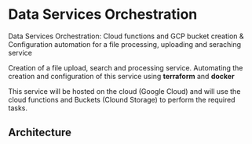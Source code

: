 # Data Services Orchestration
Data Services Orchestration: Cloud functions and GCP bucket creation &amp; Configuration automation for a file processing, uploading and seraching service

Creation of a file upload, search and processing service. Automating the creation and configuration of this service using **terraform** and **docker**

This service will be hosted on the cloud (Google Cloud) and will use the cloud functions and Buckets (Clound Storage) to perform the required tasks.

## Architecture
